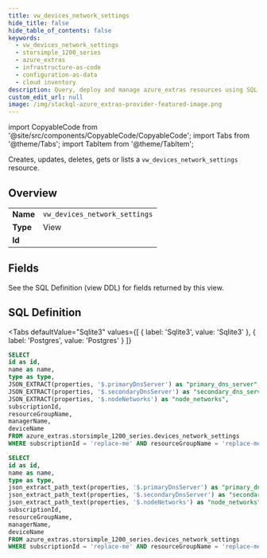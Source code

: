 ```yaml
--- 
title: vw_devices_network_settings
hide_title: false
hide_table_of_contents: false
keywords:
  - vw_devices_network_settings
  - storsimple_1200_series
  - azure_extras
  - infrastructure-as-code
  - configuration-as-data
  - cloud inventory
description: Query, deploy and manage azure_extras resources using SQL
custom_edit_url: null
image: /img/stackql-azure_extras-provider-featured-image.png
---
```


import CopyableCode from '@site/src/components/CopyableCode/CopyableCode';
import Tabs from '@theme/Tabs';
import TabItem from '@theme/TabItem';

Creates, updates, deletes, gets or lists a <code>vw_devices_network_settings</code> resource.

## Overview
<table><tbody>
<tr><td><b>Name</b></td><td><code>vw_devices_network_settings</code></td></tr>
<tr><td><b>Type</b></td><td>View</td></tr>
<tr><td><b>Id</b></td><td><CopyableCode code="azure_extras.storsimple_1200_series.vw_devices_network_settings" /></td></tr>
</tbody></table>

## Fields

See the SQL Definition (view DDL) for fields returned by this view.

## SQL Definition

<Tabs
defaultValue="Sqlite3"
values={[
{ label: 'Sqlite3', value: 'Sqlite3' },
{ label: 'Postgres', value: 'Postgres' }
]}
>
<TabItem value="Sqlite3">

```sql
SELECT
id as id,
name as name,
type as type,
JSON_EXTRACT(properties, '$.primaryDnsServer') as "primary_dns_server",
JSON_EXTRACT(properties, '$.secondaryDnsServer') as "secondary_dns_server",
JSON_EXTRACT(properties, '$.nodeNetworks') as "node_networks",
subscriptionId,
resourceGroupName,
managerName,
deviceName
FROM azure_extras.storsimple_1200_series.devices_network_settings
WHERE subscriptionId = 'replace-me' AND resourceGroupName = 'replace-me' AND managerName = 'replace-me' AND deviceName = 'replace-me';
```

</TabItem>
<TabItem value="Postgres">

```sql
SELECT
id as id,
name as name,
type as type,
json_extract_path_text(properties, '$.primaryDnsServer') as "primary_dns_server",
json_extract_path_text(properties, '$.secondaryDnsServer') as "secondary_dns_server",
json_extract_path_text(properties, '$.nodeNetworks') as "node_networks",
subscriptionId,
resourceGroupName,
managerName,
deviceName
FROM azure_extras.storsimple_1200_series.devices_network_settings
WHERE subscriptionId = 'replace-me' AND resourceGroupName = 'replace-me' AND managerName = 'replace-me' AND deviceName = 'replace-me';
```

</TabItem>
</Tabs>
